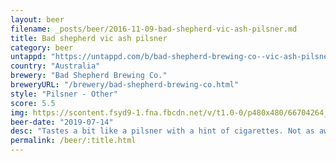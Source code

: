 ```yaml
---
layout: beer
filename: _posts/beer/2016-11-09-bad-shepherd-vic-ash-pilsner.md
title: Bad shepherd vic ash pilsner
category: beer
untappd: "https://untappd.com/b/bad-shepherd-brewing-co--vic-ash-pilsner/3162834"
country: "Australia"
brewery: "Bad Shepherd Brewing Co."
breweryURL: "/brewery/bad-shepherd-brewing-co.html"
style: "Pilsner - Other"
score: 5.5
img: https://scontent.fsyd9-1.fna.fbcdn.net/v/t1.0-0/p480x480/66704264_10157281017038745_2030996318092001280_o.jpg?_nc_cat=111&_nc_sid=e007fa&_nc_ohc=N6-qMFUaLXUAX81PSVo&_nc_ht=scontent.fsyd9-1.fna&_nc_tp=6&oh=6bf63b35c0c491faf25d3d2e87c6d5ba&oe=5F4ADFA6
beer-date: "2019-07-14"
desc: "Tastes a bit like a pilsner with a hint of cigarettes. Not as awful as that my sound, but not a beer I would look for"
permalink: /beer/:title.html
---
```

